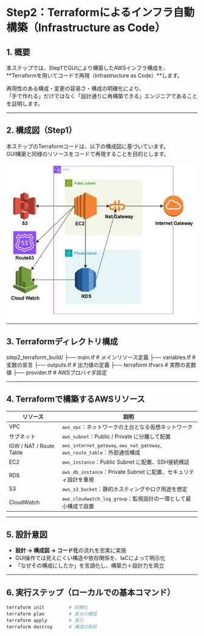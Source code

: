 # Step2：Terraformによるインフラ自動構築（Infrastructure as Code）

## 1. 概要

本ステップでは、Step1でGUIにより構築したAWSインフラ構成を、  
**Terraformを用いてコードで再現（Infrastructure as Code）**します。

再現性のある構成・変更の容易さ・構成の明確化により、  
「手で作れる」だけではなく「設計通りに再構築できる」エンジニアであることを証明します。

---

## 2. 構成図（Step1）

本ステップのTerraformコードは、以下の構成図に基づいています。  
GUI構築と同様のリソースをコードで再現することを目的とします。

![構成図](./aws_step1_architecture.png)

---

## 3. Terraformディレクトリ構成

step2_terraform_build/
├── main.tf # メインリソース定義
├── variables.tf # 変数の宣言
├── outputs.tf # 出力値の定義
├── terraform.tfvars # 実際の変数値
├── provider.tf # AWSプロバイダ設定


---

## 4. Terraformで構築するAWSリソース

| リソース | 説明 |
|--|--|
| VPC | `aws_vpc`：ネットワークの土台となる仮想ネットワーク |
| サブネット | `aws_subnet`：Public / Private に分離して配置 |
| IGW / NAT / Route Table | `aws_internet_gateway`, `aws_nat_gateway`, `aws_route_table`：外部通信構成 |
| EC2 | `aws_instance`：Public Subnet に配置、SSH接続検証 |
| RDS | `aws_db_instance`：Private Subnet に配置、セキュリティ設計を重視 |
| S3 | `aws_s3_bucket`：静的ホスティングやログ用途を想定 |
| CloudWatch | `aws_cloudwatch_log_group`：監視設計の一環として最小構成で設置 |

---

## 5. 設計意図

- **設計 → 構成図 → コード化**の流れを忠実に実施
- GUI操作では見えにくい構造や依存関係を、IaCによって明示化
- 「なぜその構成にしたか」を言語化し、構築力＋設計力を両立

---

## 6. 実行ステップ（ローカルでの基本コマンド）

```bash
terraform init         # 初期化
terraform plan         # 差分の確認
terraform apply        # 実行
terraform destroy      # 構成の削除
